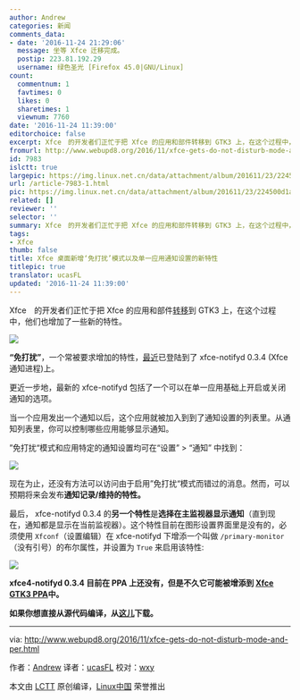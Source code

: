 ```yaml
---
author: Andrew
categories: 新闻
comments_data:
- date: '2016-11-24 21:29:06'
  message: 坐等 Xfce 迁移完成。
  postip: 223.81.192.29
  username: 绿色圣光 [Firefox 45.0|GNU/Linux]
count:
  commentnum: 1
  favtimes: 0
  likes: 0
  sharetimes: 1
  viewnum: 7760
date: '2016-11-24 11:39:00'
editorchoice: false
excerpt: Xfce　的开发者们正忙于把 Xfce 的应用和部件转移到 GTK3 上，在这个过程中，他们也增加了一些新的特性。
fromurl: http://www.webupd8.org/2016/11/xfce-gets-do-not-disturb-mode-and-per.html
id: 7983
islctt: true
largepic: https://img.linux.net.cn/data/attachment/album/201611/23/224500d1ailnrra1wwwiae.png
url: /article-7983-1.html
pic: https://img.linux.net.cn/data/attachment/album/201611/23/224500d1ailnrra1wwwiae.png.thumb.jpg
related: []
reviewer: ''
selector: ''
summary: Xfce　的开发者们正忙于把 Xfce 的应用和部件转移到 GTK3 上，在这个过程中，他们也增加了一些新的特性。
tags:
- Xfce
thumb: false
title: Xfce 桌面新增‘免打扰’模式以及单一应用通知设置的新特性
titlepic: true
translator: ucasFL
updated: '2016-11-24 11:39:00'
---
```


Xfce　的开发者们正忙于把 Xfce 的应用和部件[转移](https://wiki.xfce.org/releng/4.14/roadmap)到 GTK3 上，在这个过程中，他们也增加了一些新的特性。


![](https://img.linux.net.cn/data/attachment/album/201611/23/224500d1ailnrra1wwwiae.png)


**“免打扰”**，一个常被要求增加的特性，[最近](http://simon.shimmerproject.org/2016/11/09/xfce4-notifyd-0-3-4-released-do-not-disturb-and-per-application-settings/)已登陆到了 xfce-notifyd 0.3.4 (Xfce 通知进程)上。


更近一步地，最新的 xfce-notifyd 包括了一个可以在单一应用基础上开启或关闭通知的选项。


当一个应用发出一个通知以后，这个应用就被加入到到了通知设置的列表里。从通知列表里，你可以控制哪些应用能够显示通知。


”免打扰“模式和应用特定的通知设置均可在“设置” > “通知” 中找到：


![](https://img.linux.net.cn/data/attachment/album/201611/23/224137iah600bbiqthb00w.png)


现在为止，还没有方法可以访问由于启用”免打扰“模式而错过的消息。然而，可以预期将来会发布**通知记录/维持的特性。**


最后， xfce-notifyd 0.3.4 的**另一个特性**是**选择在主监视器显示通知**（直到现在，通知都是显示在当前监视器）。这个特性目前在图形设置界面里是没有的，必须使用 `Xfconf`（设置编辑）在 xfce-notifyd 下增添一个叫做 `/primary-monitor`（没有引号）的布尔属性，并设置为 `True` 来启用该特性:


![](https://img.linux.net.cn/data/attachment/album/201611/23/224147b94j8xoru33tlir8.png)


**xfce4-notifyd 0.3.4 目前在 PPA 上还没有，但是不久它可能被增添到 [Xfce GTK3 PPA](https://launchpad.net/%7Exubuntu-dev/+archive/ubuntu/xfce4-gtk3)中。**


**如果你想直接从源代码编译，从[这儿](http://archive.xfce.org/src/apps/xfce4-notifyd/0.3/)下载。**




---


via: <http://www.webupd8.org/2016/11/xfce-gets-do-not-disturb-mode-and-per.html>


作者：[Andrew](http://www.webupd8.org/p/about.html) 译者：[ucasFL](https://github.com/ucasFL) 校对：[wxy](https://github.com/wxy)


本文由 [LCTT](https://github.com/LCTT/TranslateProject) 原创编译，[Linux中国](https://linux.cn/) 荣誉推出